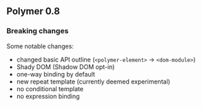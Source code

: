## Polymer 0.8
### Breaking changes

Some notable changes:

* changed basic API outline (`<polymer-element>` -> `<dom-module>`)
* Shady DOM (Shadow DOM opt-in)
* one-way binding by default
* new repeat template (currently deemed experimental)
* no conditional template
* no expression binding
